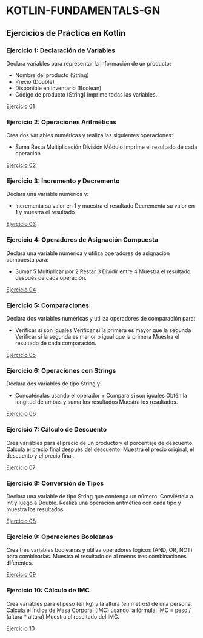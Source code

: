 # KOTLIN-FUNDAMENTALS-GN

## Ejercicios de Práctica en Kotlin

### Ejercicio 1: Declaración de Variables
Declara variables para representar la información de un producto:

* Nombre del producto (String)
* Precio (Double)
* Disponible en inventario (Boolean)
* Código de producto (String) Imprime todas las variables.

[Ejercicio 01](app/src/main/java/sesion01/postwork/Ejercicio01.kt)

### Ejercicio 2: Operaciones Aritméticas
Crea dos variables numéricas y realiza las siguientes operaciones:

* Suma Resta Multiplicación División Módulo Imprime el resultado de cada operación.

[Ejercicio 02](app/src/main/java/sesion01/postwork/Ejercicio01.kt)

### Ejercicio 3: Incremento y Decremento
Declara una variable numérica y:

* Incrementa su valor en 1 y muestra el resultado Decrementa su valor en 1 y muestra el resultado

[Ejercicio 03](app/src/main/java/sesion01/postwork/Ejercicio01.kt)

### Ejercicio 4: Operadores de Asignación Compuesta
Declara una variable numérica y utiliza operadores de asignación compuesta para:

* Sumar 5 Multiplicar por 2 Restar 3 Dividir entre 4 Muestra el resultado después de cada operación.

[Ejercicio 04](app/src/main/java/sesion01/postwork/Ejercicio01.kt)

### Ejercicio 5: Comparaciones
Declara dos variables numéricas y utiliza operadores de comparación para:

* Verificar si son iguales Verificar si la primera es mayor que la segunda Verificar si la segunda es menor o igual que la primera Muestra el resultado de cada comparación.

[Ejercicio 05](app/src/main/java/sesion01/postwork/Ejercicio01.kt)

### Ejercicio 6: Operaciones con Strings
Declara dos variables de tipo String y:

* Concaténalas usando el operador + Compara si son iguales Obtén la longitud de ambas y suma los resultados Muestra los resultados.

[Ejercicio 06](app/src/main/java/sesion01/postwork/Ejercicio01.kt)

### Ejercicio 7: Cálculo de Descuento
Crea variables para el precio de un producto y el porcentaje de descuento. Calcula el precio final después del descuento. Muestra el precio original, el descuento y el precio final.

[Ejercicio 07](app/src/main/java/sesion01/postwork/Ejercicio01.kt)

### Ejercicio 8: Conversión de Tipos
Declara una variable de tipo String que contenga un número. Conviértela a Int y luego a Double. Realiza una operación aritmética con cada tipo y muestra los resultados.

[Ejercicio 08](app/src/main/java/sesion01/postwork/Ejercicio01.kt)

### Ejercicio 9: Operaciones Booleanas
Crea tres variables booleanas y utiliza operadores lógicos (AND, OR, NOT) para combinarlas. Muestra el resultado de al menos tres combinaciones diferentes.

[Ejercicio 09](app/src/main/java/sesion01/postwork/Ejercicio01.kt)

### Ejercicio 10: Cálculo de IMC
Crea variables para el peso (en kg) y la altura (en metros) de una persona. Calcula el Índice de Masa Corporal (IMC) usando la fórmula: IMC = peso / (altura * altura) Muestra el resultado del IMC.

[Ejercicio 10](app/src/main/java/sesion01/postwork/Ejercicio01.kt)

